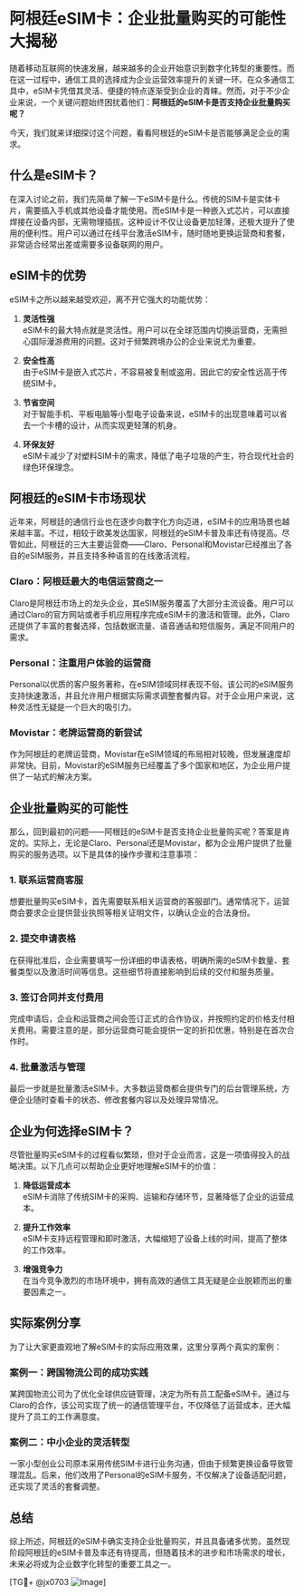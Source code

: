 # 阿根廷eSIM卡：企业批量购买的可能性大揭秘

随着移动互联网的快速发展，越来越多的企业开始意识到数字化转型的重要性。而在这一过程中，通信工具的选择成为企业运营效率提升的关键一环。在众多通信工具中，eSIM卡凭借其灵活、便捷的特点逐渐受到企业的青睐。然而，对于不少企业来说，一个关键问题始终困扰着他们：**阿根廷的eSIM卡是否支持企业批量购买呢？**

今天，我们就来详细探讨这个问题，看看阿根廷的eSIM卡是否能够满足企业的需求。

## 什么是eSIM卡？

在深入讨论之前，我们先简单了解一下eSIM卡是什么。传统的SIM卡是实体卡片，需要插入手机或其他设备才能使用。而eSIM卡是一种嵌入式芯片，可以直接焊接在设备内部，无需物理插拔。这种设计不仅让设备更加轻薄，还极大提升了使用的便利性。用户可以通过在线平台激活eSIM卡，随时随地更换运营商和套餐，非常适合经常出差或需要多设备联网的用户。

## eSIM卡的优势

eSIM卡之所以越来越受欢迎，离不开它强大的功能优势：

1. **灵活性强**  
   eSIM卡的最大特点就是灵活性。用户可以在全球范围内切换运营商，无需担心国际漫游费用的问题。这对于频繁跨境办公的企业来说尤为重要。

2. **安全性高**  
   由于eSIM卡是嵌入式芯片，不容易被复制或盗用，因此它的安全性远高于传统SIM卡。

3. **节省空间**  
   对于智能手机、平板电脑等小型电子设备来说，eSIM卡的出现意味着可以省去一个卡槽的设计，从而实现更轻薄的机身。

4. **环保友好**  
   eSIM卡减少了对塑料SIM卡的需求，降低了电子垃圾的产生，符合现代社会的绿色环保理念。

## 阿根廷的eSIM卡市场现状

近年来，阿根廷的通信行业也在逐步向数字化方向迈进，eSIM卡的应用场景也越来越丰富。不过，相较于欧美发达国家，阿根廷的eSIM卡普及率还有待提高。尽管如此，阿根廷的三大主要运营商——Claro、Personal和Movistar已经推出了各自的eSIM服务，并且支持多种语言的在线激活流程。

### Claro：阿根廷最大的电信运营商之一  
Claro是阿根廷市场上的龙头企业，其eSIM服务覆盖了大部分主流设备。用户可以通过Claro的官方网站或者手机应用程序完成eSIM卡的激活和管理。此外，Claro还提供了丰富的套餐选择，包括数据流量、语音通话和短信服务，满足不同用户的需求。

### Personal：注重用户体验的运营商  
Personal以优质的客户服务著称，在eSIM领域同样表现不俗。该公司的eSIM服务支持快速激活，并且允许用户根据实际需求调整套餐内容。对于企业用户来说，这种灵活性无疑是一个巨大的吸引力。

### Movistar：老牌运营商的新尝试  
作为阿根廷的老牌运营商，Movistar在eSIM领域的布局相对较晚，但发展速度却非常快。目前，Movistar的eSIM服务已经覆盖了多个国家和地区，为企业用户提供了一站式的解决方案。

## 企业批量购买的可能性

那么，回到最初的问题——阿根廷的eSIM卡是否支持企业批量购买呢？答案是肯定的。实际上，无论是Claro、Personal还是Movistar，都为企业用户提供了批量购买的服务选项。以下是具体的操作步骤和注意事项：

### 1. 联系运营商客服  
想要批量购买eSIM卡，首先需要联系相关运营商的客服部门。通常情况下，运营商会要求企业提供营业执照等相关证明文件，以确认企业的合法身份。

### 2. 提交申请表格  
在获得批准后，企业需要填写一份详细的申请表格，明确所需的eSIM卡数量、套餐类型以及激活时间等信息。这些细节将直接影响到后续的交付和服务质量。

### 3. 签订合同并支付费用  
完成申请后，企业和运营商之间会签订正式的合作协议，并按照约定的价格支付相关费用。需要注意的是，部分运营商可能会提供一定的折扣优惠，特别是在首次合作时。

### 4. 批量激活与管理  
最后一步就是批量激活eSIM卡。大多数运营商都会提供专门的后台管理系统，方便企业随时查看卡的状态、修改套餐内容以及处理异常情况。

## 企业为何选择eSIM卡？

尽管批量购买eSIM卡的过程看似繁琐，但对于企业而言，这是一项值得投入的战略决策。以下几点可以帮助企业更好地理解eSIM卡的价值：

1. **降低运营成本**  
   eSIM卡消除了传统SIM卡的采购、运输和存储环节，显著降低了企业的运营成本。

2. **提升工作效率**  
   eSIM卡支持远程管理和即时激活，大幅缩短了设备上线的时间，提高了整体的工作效率。

3. **增强竞争力**  
   在当今竞争激烈的市场环境中，拥有高效的通信工具无疑是企业脱颖而出的重要因素之一。

## 实际案例分享

为了让大家更直观地了解eSIM卡的实际应用效果，这里分享两个真实的案例：

### 案例一：跨国物流公司的成功实践  
某跨国物流公司为了优化全球供应链管理，决定为所有员工配备eSIM卡。通过与Claro的合作，该公司实现了统一的通信管理平台，不仅降低了运营成本，还大幅提升了员工的工作满意度。

### 案例二：中小企业的灵活转型  
一家小型创业公司原本采用传统SIM卡进行业务沟通，但由于频繁更换设备导致管理混乱。后来，他们改用了Personal的eSIM卡服务，不仅解决了设备适配问题，还实现了灵活的套餐调整。

## 总结

综上所述，阿根廷的eSIM卡确实支持企业批量购买，并且具备诸多优势。虽然现阶段阿根廷的eSIM卡普及率还有待提高，但随着技术的进步和市场需求的增长，未来必将成为企业数字化转型的重要工具之一。

[TG💪+ @jx0703 ![Image](https://github.com/user-attachments/assets/dbca1d08-cadb-493c-b0ec-ad6f7a83f270)]